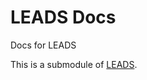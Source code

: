 # LEADS Docs

Docs for LEADS

This is a submodule of [LEADS](https://github.com/ProjectNeura/LEADS).
